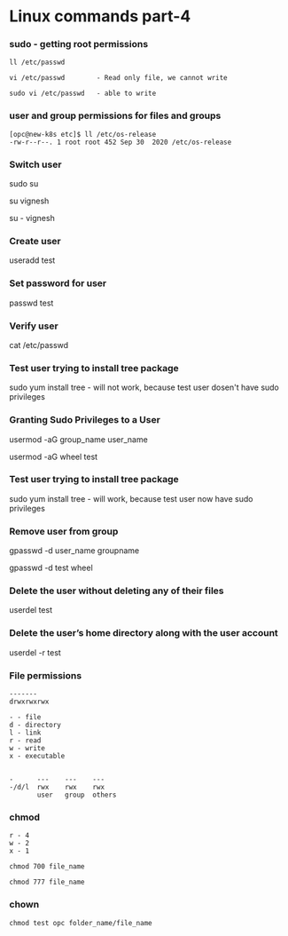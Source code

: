 # Linux commands part-4

### sudo - getting root permissions
```
ll /etc/passwd

vi /etc/passwd        - Read only file, we cannot write

sudo vi /etc/passwd   - able to write
```

### user and group permissions for files and groups
```
[opc@new-k8s etc]$ ll /etc/os-release
-rw-r--r--. 1 root root 452 Sep 30  2020 /etc/os-release
```

### Switch user
sudo su

su vignesh

su - vignesh

### Create user
useradd test

### Set password for user
passwd test

### Verify user
cat /etc/passwd

### Test user trying to install tree package 
sudo yum install tree    - will not work, because test user dosen't have sudo privileges

### Granting Sudo Privileges to a User
usermod -aG group_name user_name

usermod -aG wheel test

### Test user trying to install tree package 
sudo yum install tree    - will work, because test user now have sudo privileges

### Remove user from group
gpasswd -d user_name groupname

gpasswd -d test wheel

### Delete the user without deleting any of their files
userdel test

### Delete the user’s home directory along with the user account
userdel -r test

### File permissions
```
-------
drwxrwxrwx

- - file
d - directory
l - link
r - read
w - write
x - executable


-      ---    ---    ---
-/d/l  rwx    rwx    rwx
       user   group  others
```

### chmod
```
r - 4
w - 2
x - 1

chmod 700 file_name

chmod 777 file_name
```

### chown
```
chmod test opc folder_name/file_name
```